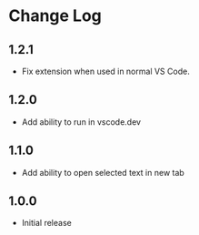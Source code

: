 # Change Log

## 1.2.1
- Fix extension when used in normal VS Code.

## 1.2.0
- Add ability to run in vscode.dev

## 1.1.0
- Add ability to open selected text in new tab

## 1.0.0
- Initial release
